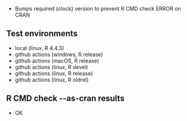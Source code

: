 * Bumps required {clock} version to prevent R CMD check ERROR on CRAN

## Test environments

* local (linux, R 4.4.3)
* github actions (windows, R release)
* github actions (macOS, R release)
* github actions (linux, R devel)
* github actions (linux, R release)
* github actions (linux, R oldrel)

## R CMD check --as-cran results

* OK
